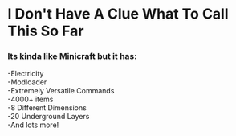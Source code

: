 # I Don't Have A Clue What To Call This So Far
### Its kinda like Minicraft but it has:
-Electricity  
-Modloader  
-Extremely Versatile Commands  
-4000+ items  
-8 Different Dimensions  
-20 Underground Layers  
-And lots more!  

